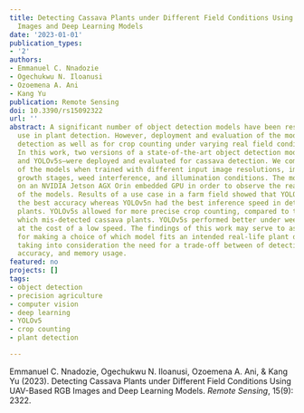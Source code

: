 ```yaml
---
title: Detecting Cassava Plants under Different Field Conditions Using UAV-Based RGB
  Images and Deep Learning Models
date: '2023-01-01'
publication_types:
- '2'
authors:
- Emmanuel C. Nnadozie
- Ogechukwu N. Iloanusi
- Ozoemena A. Ani
- Kang Yu
publication: Remote Sensing
doi: 10.3390/rs15092322
url: ''
abstract: A significant number of object detection models have been researched for
  use in plant detection. However, deployment and evaluation of the models for real-time
  detection as well as for crop counting under varying real field conditions is lacking.
  In this work, two versions of a state-of-the-art object detection model—YOLOv5n
  and YOLOv5s—were deployed and evaluated for cassava detection. We compared the performance
  of the models when trained with different input image resolutions, images of different
  growth stages, weed interference, and illumination conditions. The models were deployed
  on an NVIDIA Jetson AGX Orin embedded GPU in order to observe the real-time performance
  of the models. Results of a use case in a farm field showed that YOLOv5s yielded
  the best accuracy whereas YOLOv5n had the best inference speed in detecting cassava
  plants. YOLOv5s allowed for more precise crop counting, compared to the YOLOv5n
  which mis-detected cassava plants. YOLOv5s performed better under weed interference
  at the cost of a low speed. The findings of this work may serve to as a reference
  for making a choice of which model fits an intended real-life plant detection application,
  taking into consideration the need for a trade-off between of detection speed, detection
  accuracy, and memory usage.
featured: no
projects: []
tags:
- object detection
- precision agriculture
- computer vision
- deep learning
- YOLOv5
- crop counting
- plant detection

---
```


Emmanuel C. Nnadozie, Ogechukwu N. Iloanusi, Ozoemena A. Ani, & Kang Yu (2023). Detecting Cassava Plants under Different Field Conditions Using UAV-Based RGB Images and Deep Learning Models. *Remote Sensing*, 15(9): 2322.
